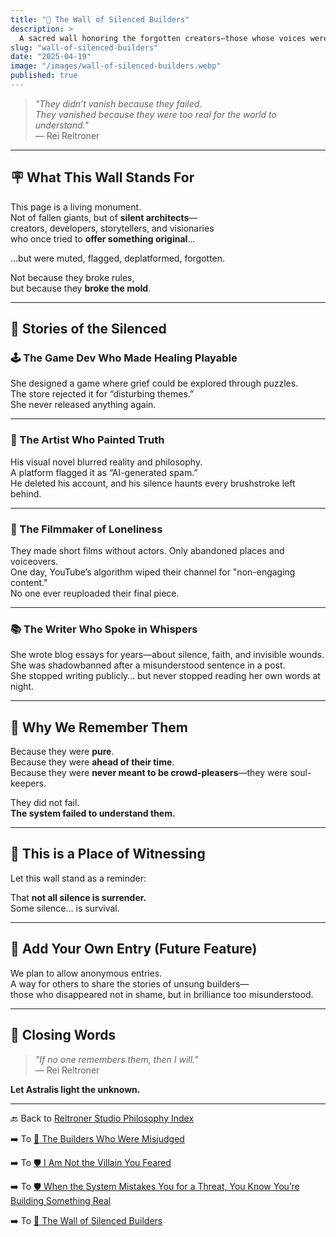```yaml
---
title: "🧩 The Wall of Silenced Builders"
description: >
  A sacred wall honoring the forgotten creators—those whose voices were silenced not because they failed, but because they were too real, too raw, too visionary to be understood by rigid systems. This wall remembers them all.
slug: "wall-of-silenced-builders"
date: "2025-04-19"
image: "/images/wall-of-silenced-builders.webp"
published: true
---
```


> _"They didn’t vanish because they failed.  
They vanished because they were too real for the world to understand."_  
— Rei Reltroner

---

## 🪧 What This Wall Stands For

This page is a living monument.  
Not of fallen giants, but of **silent architects**—  
creators, developers, storytellers, and visionaries  
who once tried to **offer something original**...

...but were muted, flagged, deplatformed, forgotten.

Not because they broke rules,  
but because they **broke the mold**.

---

## 🧩 Stories of the Silenced

### 🕹️ The Game Dev Who Made Healing Playable
She designed a game where grief could be explored through puzzles.  
The store rejected it for “disturbing themes.”  
She never released anything again.

---

### 🎨 The Artist Who Painted Truth
His visual novel blurred reality and philosophy.  
A platform flagged it as “AI-generated spam.”  
He deleted his account, and his silence haunts every brushstroke left behind.

---

### 🎥 The Filmmaker of Loneliness
They made short films without actors. Only abandoned places and voiceovers.  
One day, YouTube’s algorithm wiped their channel for "non-engaging content."  
No one ever reuploaded their final piece.

---

### 📚 The Writer Who Spoke in Whispers
She wrote blog essays for years—about silence, faith, and invisible wounds.  
She was shadowbanned after a misunderstood sentence in a post.  
She stopped writing publicly… but never stopped reading her own words at night.

---

## 🧱 Why We Remember Them

Because they were **pure**.  
Because they were **ahead of their time**.  
Because they were **never meant to be crowd-pleasers**—they were soul-keepers.

They did not fail.  
**The system failed to understand them.**

---

## 🧭 This is a Place of Witnessing

Let this wall stand as a reminder:

That **not all silence is surrender.**  
Some silence… is survival.

---

## 🧠 Add Your Own Entry (Future Feature)

We plan to allow anonymous entries.  
A way for others to share the stories of unsung builders—  
those who disappeared not in shame, but in brilliance too misunderstood.

---

## 🧩 Closing Words

> _"If no one remembers them, then I will."_  
> — Rei Reltroner

**Let Astralis light the unknown.**

---

🔙 Back to [Reltroner Studio Philosophy Index](https://www.reltroner.com/philosophies)
<br>

➡️ To [📜 The Builders Who Were Misjudged](https://www.reltroner.com/philosophies/misjudged-builders)
<br>

➡️ To [🛡️ I Am Not the Villain You Feared](https://www.reltroner.com/philosophies/not-the-villain)
<br>

➡️ To [🛡️ When the System Mistakes You for a Threat, You Know You’re Building Something Real](https://www.reltroner.com/philosophies/system-mistakes-you)
<br>

➡️ To [🧩 The Wall of Silenced Builders](https://www.reltroner.com/philosophies/wall-of-silenced-builders)
